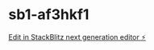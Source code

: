 # sb1-af3hkf1

[Edit in StackBlitz next generation editor ⚡️](https://stackblitz.com/~/github.com/scribblerr17/sb1-af3hkf1)